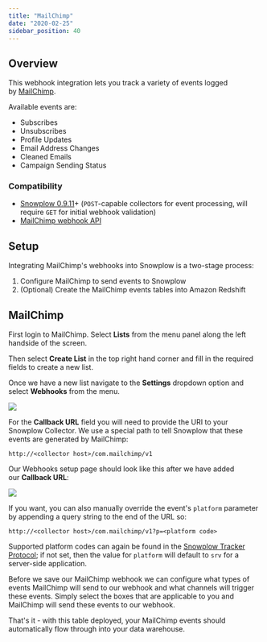 ```yaml
---
title: "MailChimp"
date: "2020-02-25"
sidebar_position: 40
---
```


## Overview

This webhook integration lets you track a variety of events logged by [MailChimp](http://mailchimp.com/).

Available events are:

- Subscribes
- Unsubscribes
- Profile Updates
- Email Address Changes
- Cleaned Emails
- Campaign Sending Status

### Compatibility

- [Snowplow 0.9.11](https://github.com/snowplow/snowplow/releases/tag/0.9.11)\+ (`POST`\-capable collectors for event processing, will require `GET` for initial webhook validation)
- [MailChimp webhook API](https://mailchimp.com/developer/transactional/docs/webhooks/)

## Setup

Integrating MailChimp's webhooks into Snowplow is a two-stage process:

1. Configure MailChimp to send events to Snowplow
2. (Optional) Create the MailChimp events tables into Amazon Redshift

## MailChimp

First login to MailChimp. Select **Lists** from the menu panel along the left handside of the screen.

Then select **Create List** in the top right hand corner and fill in the required fields to create a new list.

Once we have a new list navigate to the **Settings** dropdown option and select **Webhooks** from the menu.

![](images/mailchimp-1.png)

For the **Callback URL** field you will need to provide the URI to your Snowplow Collector. We use a special path to tell Snowplow that these events are generated by MailChimp:

```markup
http://<collector host>/com.mailchimp/v1
```

Our Webhooks setup page should look like this after we have added our **Callback URL**:

![](images/mailchimp-2.png)

If you want, you can also manually override the event's `platform` parameter by appending a query string to the end of the URL so:

```markup
http://<collector host>/com.mailchimp/v1?p=<platform code>
```

Supported platform codes can again be found in the [Snowplow Tracker Protocol](/docs/collecting-data/collecting-from-own-applications/snowplow-tracker-protocol/index.md#application-parameters); if not set, then the value for `platform` will default to `srv` for a server-side application.

Before we save our MailChimp webhook we can configure what types of events MailChimp will send to our webhook and what channels will trigger these events. Simply select the boxes that are applicable to you and MailChimp will send these events to our webhook.

That's it - with this table deployed, your MailChimp events should automatically flow through into your data warehouse.
